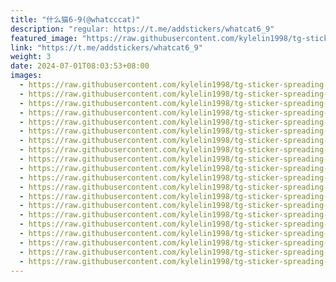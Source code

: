 ```yaml
---
title: "什么猫6-9(@whatcccat)"
description: "regular: https://t.me/addstickers/whatcat6_9"
featured_image: "https://raw.githubusercontent.com/kylelin1998/tg-sticker-spreading-worldwide-images/main/img/9ee121f5-5864-4e83-869a-00c4f9966e3e.jpg"
link: "https://t.me/addstickers/whatcat6_9"
weight: 3
date: 2024-07-01T08:03:53+08:00
images:
  - https://raw.githubusercontent.com/kylelin1998/tg-sticker-spreading-worldwide-images/main/img/9ee121f5-5864-4e83-869a-00c4f9966e3e.jpg
  - https://raw.githubusercontent.com/kylelin1998/tg-sticker-spreading-worldwide-images/main/img/9629947b-a1ab-4b95-9e4d-6bb7bc6bdf49.jpg
  - https://raw.githubusercontent.com/kylelin1998/tg-sticker-spreading-worldwide-images/main/img/8b0a3815-08a8-4e41-ad90-309b892641ad.jpg
  - https://raw.githubusercontent.com/kylelin1998/tg-sticker-spreading-worldwide-images/main/img/f297b726-293e-44af-b122-fb35d8de8d0c.jpg
  - https://raw.githubusercontent.com/kylelin1998/tg-sticker-spreading-worldwide-images/main/img/b106ffc8-7883-478a-90e6-2cad0df576bc.jpg
  - https://raw.githubusercontent.com/kylelin1998/tg-sticker-spreading-worldwide-images/main/img/8cf71d1e-577f-408a-9532-06376ecf018b.jpg
  - https://raw.githubusercontent.com/kylelin1998/tg-sticker-spreading-worldwide-images/main/img/8d337085-36cb-46da-80aa-0fd2cd174853.jpg
  - https://raw.githubusercontent.com/kylelin1998/tg-sticker-spreading-worldwide-images/main/img/8776393a-4515-4f4a-861a-32a1149c6d9f.jpg
  - https://raw.githubusercontent.com/kylelin1998/tg-sticker-spreading-worldwide-images/main/img/cf663781-a2c0-45af-9850-079ba8d5de90.jpg
  - https://raw.githubusercontent.com/kylelin1998/tg-sticker-spreading-worldwide-images/main/img/aa51cf2f-7867-4ea1-a06f-0ee2985cf823.jpg
  - https://raw.githubusercontent.com/kylelin1998/tg-sticker-spreading-worldwide-images/main/img/631411e3-2349-4dfb-bec2-065b7577801b.jpg
  - https://raw.githubusercontent.com/kylelin1998/tg-sticker-spreading-worldwide-images/main/img/7fc18365-0f34-4070-9d39-429e9b8aa842.jpg
  - https://raw.githubusercontent.com/kylelin1998/tg-sticker-spreading-worldwide-images/main/img/32e45c57-4619-45f3-a924-a18411154642.jpg
  - https://raw.githubusercontent.com/kylelin1998/tg-sticker-spreading-worldwide-images/main/img/af4b6793-60cd-4a96-8d67-ba8bf97a7545.jpg
  - https://raw.githubusercontent.com/kylelin1998/tg-sticker-spreading-worldwide-images/main/img/01982908-9690-4aa1-a170-c7426527cf02.jpg
  - https://raw.githubusercontent.com/kylelin1998/tg-sticker-spreading-worldwide-images/main/img/24bcb3eb-f829-4213-8815-af0eb8d87458.jpg
  - https://raw.githubusercontent.com/kylelin1998/tg-sticker-spreading-worldwide-images/main/img/12c0f40c-699a-4960-8cbb-555a9b1dcb8e.jpg
  - https://raw.githubusercontent.com/kylelin1998/tg-sticker-spreading-worldwide-images/main/img/4635916e-4381-4035-a7ea-d628e834fd53.jpg
  - https://raw.githubusercontent.com/kylelin1998/tg-sticker-spreading-worldwide-images/main/img/bcfb9427-3b0d-4f41-8892-01ab50f6bd31.jpg
  - https://raw.githubusercontent.com/kylelin1998/tg-sticker-spreading-worldwide-images/main/img/a034d2db-c252-4401-a8f1-aa37921f70d4.jpg
---
```


